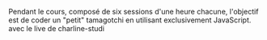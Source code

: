 Pendant le cours, composé de six sessions d'une heure chacune, l'objectif est de coder un "petit" tamagotchi en utilisant exclusivement JavaScript.
avec le  live de charline-studi
